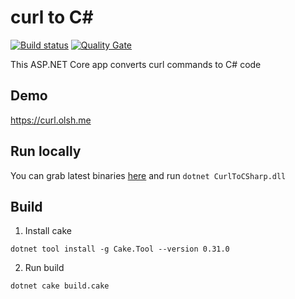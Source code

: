# curl to C#
[![Build status](https://ci.appveyor.com/api/projects/status/rfdgvqb9x0dwddy8?svg=true)](https://ci.appveyor.com/project/olsh/curl-to-csharp)
[![Quality Gate](https://sonarcloud.io/api/project_badges/measure?project=curl-to-csharp&metric=alert_status)](https://sonarcloud.io/dashboard?id=curl-to-csharp)

This ASP.NET Core app converts curl commands to C# code

## Demo

https://curl.olsh.me

## Run locally

You can grab latest binaries [here](https://ci.appveyor.com/project/olsh/curl-to-csharp/build/artifacts) and run `dotnet CurlToCSharp.dll`

## Build

1. Install cake

`dotnet tool install -g Cake.Tool --version 0.31.0`

2. Run build

`dotnet cake build.cake`
